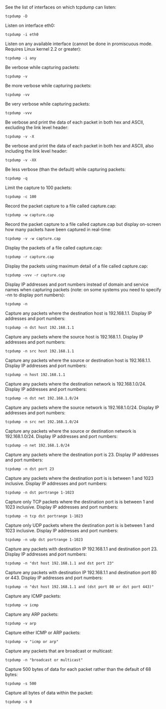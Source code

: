 See the list of interfaces on which tcpdump can listen:

	tcpdump -D

Listen on interface eth0:

	tcpdump -i eth0

Listen on any available interface (cannot be done in promiscuous mode. Requires Linux kernel 2.2 or greater):

	tcpdump -i any
	
Be verbose while capturing packets:

	tcpdump -v
Be more verbose while capturing packets:

	tcpdump -vv
Be very verbose while capturing packets:

	tcpdump -vvv
Be verbose and print the data of each packet in both hex and ASCII, excluding the link level header:

	tcpdump -v -X
Be verbose and print the data of each packet in both hex and ASCII, also including the link level header:

	tcpdump -v -XX
Be less verbose (than the default) while capturing packets:

	tcpdump -q
Limit the capture to 100 packets:

	tcpdump -c 100
Record the packet capture to a file called capture.cap:

	tcpdump -w capture.cap
Record the packet capture to a file called capture.cap but display on-screen how many packets have been captured in real-time:

	tcpdump -v -w capture.cap
Display the packets of a file called capture.cap:

	tcpdump -r capture.cap
Display the packets using maximum detail of a file called capture.cap:

	tcpdump -vvv -r capture.cap
Display IP addresses and port numbers instead of domain and service names when capturing packets (note: on some systems you need to specify -nn to display port numbers):

	tcpdump -n
Capture any packets where the destination host is 192.168.1.1. Display IP addresses and port numbers:

	tcpdump -n dst host 192.168.1.1
Capture any packets where the source host is 192.168.1.1. Display IP addresses and port numbers:

	tcpdump -n src host 192.168.1.1
Capture any packets where the source or destination host is 192.168.1.1. Display IP addresses and port numbers:

	tcpdump -n host 192.168.1.1
Capture any packets where the destination network is 192.168.1.0/24. Display IP addresses and port numbers:

	tcpdump -n dst net 192.168.1.0/24
Capture any packets where the source network is 192.168.1.0/24. Display IP addresses and port numbers:

	tcpdump -n src net 192.168.1.0/24
Capture any packets where the source or destination network is 192.168.1.0/24. Display IP addresses and port numbers:

	tcpdump -n net 192.168.1.0/24
Capture any packets where the destination port is 23. Display IP addresses and port numbers:

	tcpdump -n dst port 23
Capture any packets where the destination port is is between 1 and 1023 inclusive. Display IP addresses and port numbers:

	tcpdump -n dst portrange 1-1023
Capture only TCP packets where the destination port is is between 1 and 1023 inclusive. Display IP addresses and port numbers:

	tcpdump -n tcp dst portrange 1-1023
Capture only UDP packets where the destination port is is between 1 and 1023 inclusive. Display IP addresses and port numbers:

	tcpdump -n udp dst portrange 1-1023
Capture any packets with destination IP 192.168.1.1 and destination port 23. Display IP addresses and port numbers:

	tcpdump -n "dst host 192.168.1.1 and dst port 23"
Capture any packets with destination IP 192.168.1.1 and destination port 80 or 443. Display IP addresses and port numbers:

	tcpdump -n "dst host 192.168.1.1 and (dst port 80 or dst port 443)"
Capture any ICMP packets:

	tcpdump -v icmp
Capture any ARP packets:

	tcpdump -v arp
Capture either ICMP or ARP packets:

	tcpdump -v "icmp or arp"
Capture any packets that are broadcast or multicast:

	tcpdump -n "broadcast or multicast"
Capture 500 bytes of data for each packet rather than the default of 68 bytes:

	tcpdump -s 500
Capture all bytes of data within the packet:

	tcpdump -s 0
